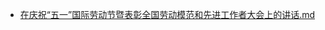 - [在庆祝“五一”国际劳动节暨表彰全国劳动模范和先进工作者大会上的讲话.md](3000-自考\资料\KM01-中国近现代史纲要\05-中国近现代历史文献选集\2012-\2015\在庆祝“五一”国际劳动节暨表彰全国劳动模范和先进工作者大会上的讲话.md)